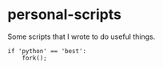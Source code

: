 # personal-scripts

Some scripts that I wrote to do useful things. 

    if 'python' == 'best':
        fork();
